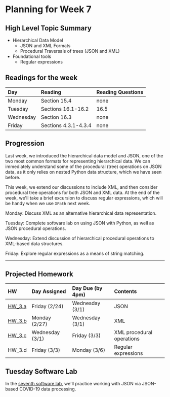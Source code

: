 # Planning for Week 7

## High Level Topic Summary

  - Hierarchical Data Model
      - JSON and XML Formats
      - Procedural Traversals of trees (JSON and XML)
  - Foundational tools
      - Regular expressions

## Readings for the week

Day        | Reading      | Reading Questions
:--------- |:-------------|:----------------------------------
Monday     | Section 15.4 | none
Tuesday    | Sections 16.1-16.2 | 16.5
Wednesday  | Section 16.3 | none
Friday     | Sections 4.3.1-4.3.4 | none

## Progression

Last week, we introduced the hierarchical data model and JSON, one of the two most common formats for representing hierarchical data.  We can immediately understand some of the procedural (tree) operations on JSON data, as it only relies on nested Python data structure, which we have seen before.

This week, we extend our discussions to include XML, and then consider procedural tree operations for both JSON and XML data.  At the end of the week, we'll take a brief excursion to discuss regular expressions, which will be handy when we use `XPath` next week.

Monday: Discuss XML as an alternative hierarchical data representation.

Tuesday: Complete software lab on using JSON with Python, as well as JSON procedural operations.

Wednesday: Extend discussion of hierarchical procedural operations to XML-based data structures.

Friday: Explore regular expressions as a means of string matching.

---

## Projected Homework

HW | Day Assigned  | Day Due (by 4pm) | Contents
:--|:--------|:--------|:------------
[HW_3.a](../hw/HW_3.a/README.md) | Friday (2/24) | Wednesday (3/1) | JSON
[HW_3.b](../hw/HW_3.b/README.md) | Monday (2/27) | Wednesday (3/1) | XML
[HW_3.c](../hw/HW_3.c/README.md) | Wednesday (3/1)  | Friday (3/3) | XML procedural operations
HW_3.d | Friday (3/3) | Monday (3/6) | Regular expressions

## Tuesday Software Lab

In the [seventh software lab](../sw_lab/lab_07/README.md), we'll practice working with JSON via JSON-based COVID-19 data processing.